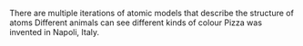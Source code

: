 There are multiple iterations of atomic models that describe the structure of atoms 
Different animals can see different kinds of colour 
Pizza was invented in Napoli, Italy.
